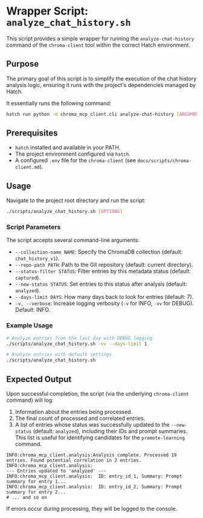# Wrapper Script: `analyze_chat_history.sh`

This script provides a simple wrapper for running the `analyze-chat-history` command of the `chroma-client` tool within the correct Hatch environment.

## Purpose

The primary goal of this script is to simplify the execution of the chat history analysis logic, ensuring it runs with the project's dependencies managed by Hatch.

It essentially runs the following command:

```bash
hatch run python -m chroma_mcp_client.cli analyze-chat-history [ARGUMENTS...]
```

## Prerequisites

- `hatch` installed and available in your PATH.
- The project environment configured via `hatch`.
- A configured `.env` file for the `chroma-client` (see `docs/scripts/chroma-client.md`).

## Usage

Navigate to the project root directory and run the script:

```bash
./scripts/analyze_chat_history.sh [OPTIONS]
```

### Script Parameters

The script accepts several command-line arguments:

- `--collection-name NAME`: Specify the ChromaDB collection (default: `chat_history_v1`).
- `--repo-path PATH`: Path to the Git repository (default: current directory).
- `--status-filter STATUS`: Filter entries by this metadata status (default: `captured`).
- `--new-status STATUS`: Set entries to this status after analysis (default: `analyzed`).
- `--days-limit DAYS`: How many days back to look for entries (default: 7).
- `-v, --verbose`: Increase logging verbosity (`-v` for INFO, `-vv` for DEBUG). Default: INFO.

### Example Usage

```bash
# Analyze entries from the last day with DEBUG logging
./scripts/analyze_chat_history.sh -vv --days-limit 1

# Analyze entries with default settings
./scripts/analyze_chat_history.sh
```

## Expected Output

Upon successful completion, the script (via the underlying `chroma-client` command) will log:

1. Information about the entries being processed.
2. The final count of processed and correlated entries.
3. A list of entries whose status was successfully updated to the `--new-status` (default: `analyzed`), including their IDs and prompt summaries. This list is useful for identifying candidates for the `promote-learning` command.

```text
INFO:chroma_mcp_client.analysis:Analysis complete. Processed 19 entries. Found potential correlation in 2 entries.
INFO:chroma_mcp_client.analysis:
--- Entries updated to 'analyzed' ---
INFO:chroma_mcp_client.analysis:  ID: entry_id_1, Summary: Prompt summary for entry 1...
INFO:chroma_mcp_client.analysis:  ID: entry_id_2, Summary: Prompt summary for entry 2...
# ... and so on
```

If errors occur during processing, they will be logged to the console.
